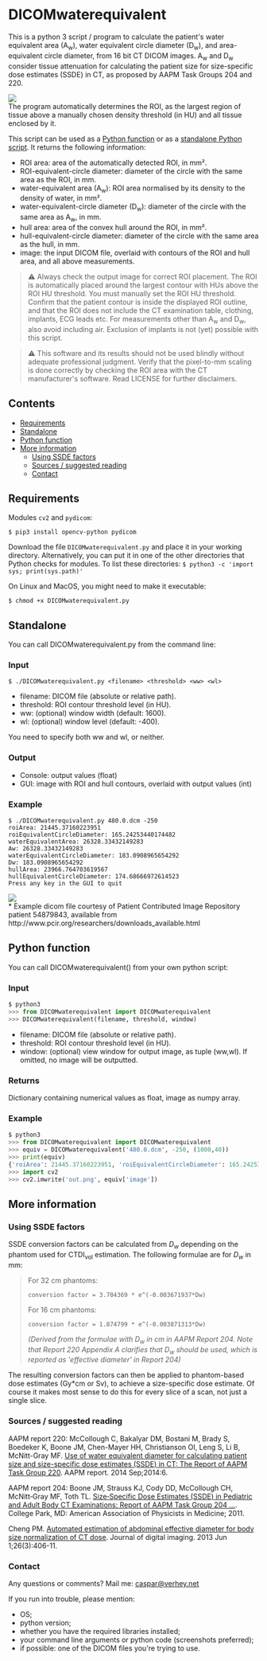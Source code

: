 # DICOMwaterequivalent
This is a python 3 script / program to calculate the patient's water equivalent area (A<sub>w</sub>), water equivalent circle diameter (D<sub>w</sub>), and area-equivalent circle diameter, from 16 bit CT DICOM images. A<sub>w</sub> and D<sub>w</sub> consider tissue attenuation for calculating the patient size for size-specific dose estimates (SSDE) in CT, as proposed by AAPM Task Groups 204 and 220.

<img valign="center" src="screenshot.png" />
<br clear="all" />
The program automatically determines the ROI, as the largest region of tissue above a manually chosen density threshold (in HU) and all tissue enclosed by it.

This script can be used as a [Python function](#python-function) or as a [standalone Python script](#standalone). It returns the following information:

- ROI area: area of the automatically detected ROI, in mm².
- ROI-equivalent-circle diameter: diameter of the circle with the same area as the ROI, in mm.
- water-equivalent area (A<sub>w</sub>): ROI area normalised by its density to the density of water, in mm².
- water-equivalent-circle diameter (D<sub>w</sub>): diameter of the circle with the same area as A<sub>w</sub>, in mm.
- hull area: area of the convex hull around the ROI, in mm².
- hull-equivalent-circle diameter: diameter of the circle with the same area as the hull, in mm.
- image: the input DICOM file, overlaid with contours of the ROI and hull area, and all above measurements.

> :warning: Always check the output image for correct ROI placement. The ROI is automatically placed around the largest contour with HUs above the ROI HU threshold. You must manually set the ROI HU threshold. Confirm that the patient contour is inside the displayed ROI outline, and that the ROI does not include the CT examination table, clothing, implants, ECG leads etc. For measurements other than A<sub>w</sub> and D<sub>w</sub>, also avoid including air. Exclusion of implants is not (yet) possible with this script.

> :warning: This software and its results should not be used blindly without adequate professional judgment. Verify that the pixel-to-mm scaling is done correctly by checking the ROI area with the CT manufacturer's software. Read LICENSE for further disclaimers.

## Contents
  * [Requirements](#requirements)
  * [Standalone](#standalone)
  * [Python function](#python-function)
  * [More information](#more-information)
    + [Using SSDE factors](#using-ssde-factors)
    + [Sources / suggested reading](#sources--suggested-reading)
    + [Contact](#contact)

## Requirements
Modules `cv2` and `pydicom`:

    $ pip3 install opencv-python pydicom

Download the file `DICOMwaterequivalent.py` and place it in your working directory. Alternatively, you can put it in one of the other directories that Python checks for modules. To list these directories: `$ python3 -c 'import sys; print(sys.path)'`

On Linux and MacOS, you might need to make it executable:

	$ chmod +x DICOMwaterequivalent.py

## Standalone
You can call DICOMwaterequivalent.py from the command line:

### Input

    $ ./DICOMwaterequivalent.py <filename> <threshold> <ww> <wl>

* filename:  DICOM file (absolute or relative path).
* threshold: ROI contour threshold level (in HU).
* ww: (optional) window width (default: 1600).
* wl: (optional) window level (default: -400).

You need to specify both ww and wl, or neither.

### Output
* Console: output values (float)
* GUI: image with ROI and hull contours, overlaid with output values (int)

### Example

	$ ./DICOMwaterequivalent.py 480.0.dcm -250
	roiArea: 21445.37160223951
	roiEquivalentCircleDiameter: 165.24253440174482
	waterEquivalentArea: 26328.33432149283
	Aw: 26328.33432149283
	waterEquivalentCircleDiameter: 183.0908965654292
	Dw: 183.0908965654292
	hullArea: 23966.764703619567
	hullEquivalentCircleDiameter: 174.68666972614523
	Press any key in the GUI to quit

<img valign="left" src="screenshot.png" />
<br clear="all" />
* Example dicom file courtesy of Patient Contributed Image Repository patient 54879843, available from http://www.pcir.org/researchers/downloads_available.html

## Python function
You can call DICOMwaterequivalent() from your own python script:

### Input

```python
$ python3
>>> from DICOMwaterequivalent import DICOMwaterequivalent
>>> DICOMwaterequivalent(filename, threshold, window)
```

* filename:  DICOM file (absolute or relative path).
* threshold: ROI contour threshold level (in HU).
* window:    (optional) view window for output image, as tuple (ww,wl). If omitted, no image will be outputted.

### Returns
Dictionary containing numerical values as float, image as numpy array.

### Example

```python
$ python3
>>> from DICOMwaterequivalent import DICOMwaterequivalent
>>> equiv = DICOMwaterequivalent('480.0.dcm', -250, (1000,40))
>>> print(equiv)
{'roiArea': 21445.37160223951, 'roiEquivalentCircleDiameter': 165.24253440174482, 'waterEquivalentArea': 26328.33432149283, 'Aw': 26328.33432149283, 'waterEquivalentCircleDiameter': 183.0908965654292, 'Dw': 183.0908965654292, 'hullArea': 23966.764703619567, 'hullEquivalentCircleDiameter': 174.68666972614523, 'image': array([[[0, 0, 0], ... ]]], dtype=uint8)}
>>> import cv2
>>> cv2.imwrite('out.png', equiv['image'])
```

## More information

### Using SSDE factors
SSDE conversion factors can be calculated from _D<sub>w</sub>_ depending on the phantom used for CTDI<sub>vol</sub> estimation. The following formulae are for _D<sub>w</sub>_ in mm:

> For 32 cm phantoms:
> 
>     conversion factor = 3.704369 * e^(-0.003671937*Dw)
>
> For 16 cm phantoms:
> 
>     conversion factor = 1.874799 * e^(-0.003871313*Dw)
> 
> _(Derived from the formulae with D<sub>w</sub> in cm in AAPM Report 204. Note that Report 220 Appendix A clarifies that _D<sub>w</sub>_ should be used, which is reported as 'effective diameter' in Report 204)_

The resulting conversion factors can then be applied to phantom-based dose estimates (Gy*cm or Sv), to achieve a size-specific dose estimate. Of course it makes most sense to do this for every slice of a scan, not just a single slice.

### Sources / suggested reading
AAPM report 220: McCollough C, Bakalyar DM, Bostani M, Brady S, Boedeker K, Boone JM, Chen-Mayer HH, Christianson OI, Leng S, Li B, McNitt-Gray MF. [Use of water equivalent diameter for calculating patient size and size-specific dose estimates (SSDE) in CT: The Report of AAPM Task Group 220](https://www.ncbi.nlm.nih.gov/pmc/articles/PMC4991550/). AAPM report. 2014 Sep;2014:6.

AAPM report 204: Boone JM, Strauss KJ, Cody DD, McCollough CH, McNitt‐Gray MF, Toth TL. [Size‐Specific Dose Estimates (SSDE) in Pediatric and Adult Body CT Examinations: Report of AAPM Task Group 204 ...](https://www.aapm.org/pubs/reports/rpt_204.pdf). College Park, MD: American Association of Physicists in Medicine; 2011.

Cheng PM. [Automated estimation of abdominal effective diameter for body size normalization of CT dose](https://www.ncbi.nlm.nih.gov/pmc/articles/PMC3649058/). Journal of digital imaging. 2013 Jun 1;26(3):406-11.

### Contact

Any questions or comments? Mail me: caspar@verhey.net

If you run into trouble, please mention:
- OS;
- python version;
- whether you have the required libraries installed;
- your command line arguments or python code (screenshots preferred);
- if possible: one of the DICOM files you're trying to use.
